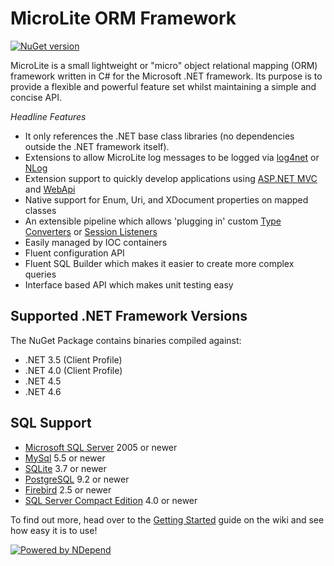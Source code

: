 MicroLite ORM Framework
=======================

[![NuGet version](https://badge.fury.io/nu/MicroLite.svg)](http://badge.fury.io/nu/MicroLite)

MicroLite is a small lightweight or "micro" object relational mapping (ORM) framework written in C# for the Microsoft .NET framework. Its purpose is to provide a flexible and powerful feature set whilst maintaining a simple and concise API.

_Headline Features_

* It only references the .NET base class libraries (no dependencies outside the .NET framework itself).
* Extensions to allow MicroLite log messages to be logged via [log4net](https://github.com/TrevorPilley/MicroLite.Logging.Log4Net#microlitelogginglog4net) or [NLog](https://github.com/TrevorPilley/MicroLite.Logging.NLog#microliteloggingnlog)
* Extension support to quickly develop applications using [ASP.NET MVC](https://github.com/TrevorPilley/MicroLite.Extensions.Mvc#microliteextensionsmvc) and [WebApi](https://github.com/TrevorPilley/MicroLite.Extensions.WebApi#microliteextensionswebapi)
* Native support for Enum, Uri, and XDocument properties on mapped classes
* An extensible pipeline which allows 'plugging in' custom [Type Converters](https://github.com/TrevorPilley/MicroLite/wiki/Type-Converters) or [Session Listeners](https://github.com/TrevorPilley/MicroLite/wiki/Listeners)
* Easily managed by IOC containers
* Fluent configuration API
* Fluent SQL Builder which makes it easier to create more complex queries
* Interface based API which makes unit testing easy

## Supported .NET Framework Versions

The NuGet Package contains binaries compiled against:

* .NET 3.5 (Client Profile)
* .NET 4.0 (Client Profile)
* .NET 4.5
* .NET 4.6

## SQL Support

* [Microsoft SQL Server](https://github.com/TrevorPilley/MicroLite/wiki#configuring-the-connection) 2005 or newer
* [MySql](https://github.com/TrevorPilley/MicroLite/wiki/Using-MySql) 5.5 or newer
* [SQLite](https://github.com/TrevorPilley/MicroLite/wiki/Using-SQLite) 3.7 or newer
* [PostgreSQL](https://github.com/TrevorPilley/MicroLite/wiki/Using-PostgreSQL) 9.2 or newer
* [Firebird](https://github.com/TrevorPilley/MicroLite/wiki/Using-Firebird) 2.5 or newer
* [SQL Server Compact Edition](https://github.com/TrevorPilley/MicroLite/wiki/Using-SqlServerCE) 4.0 or newer

To find out more, head over to the [Getting Started](https://github.com/TrevorPilley/MicroLite/wiki) guide on the wiki and see how easy it is to use!

[![Powered by NDepend](https://github.com/TrevorPilley/MicroLite/raw/master/tools/PoweredByNDependLogo.PNG)](http://ndepend.com/)
